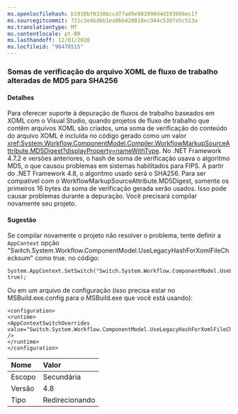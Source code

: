 ```yaml
---
ms.openlocfilehash: b1910bf0338bccd77ad9e983990d4d193698ec1f
ms.sourcegitcommit: 721c3e4bdbb1ea0bb420818ec944c538fe5c513a
ms.translationtype: MT
ms.contentlocale: pt-BR
ms.lasthandoff: 12/01/2020
ms.locfileid: "96478515"
---
```

### <a name="workflow-xoml-file-checksums-changed-from-md5-to-sha256"></a>Somas de verificação do arquivo XOML de fluxo de trabalho alteradas de MD5 para SHA256

#### <a name="details"></a>Detalhes

Para oferecer suporte à depuração de fluxos de trabalho baseados em XOML com o Visual Studio, quando projetos de fluxo de trabalho que contêm arquivos XOML são criados, uma soma de verificação do conteúdo do arquivo XOML é incluída no código gerado como um valor <xref:System.Workflow.ComponentModel.Compiler.WorkflowMarkupSourceAttribute.MD5Digest?displayProperty=nameWithType>. No .NET Framework 4.7.2 e versões anteriores, o hash de soma de verificação usava o algoritmo MD5, o que causou problemas em sistemas habilitados para FIPS. A partir do .NET Framework 4.8, o algoritmo usado será o SHA256. Para ser compatível com o WorkflowMarkupSourceAttribute.MD5Digest, somente os primeiros 16 bytes da soma de verificação gerada serão usados. Isso pode causar problemas durante a depuração. Você precisará compilar novamente seu projeto.

#### <a name="suggestion"></a>Sugestão

Se compilar novamente o projeto não resolver o problema, tente definir a `AppContext` opção &quot;Switch.System.Workflow.ComponentModel.UseLegacyHashForXomlFileChecksum&quot; como true. no código:

<pre><code class="lang-csharp">System.AppContext.SetSwitch(&quot;Switch.System.Workflow.ComponentModel.UseLegacyHashForXomlFileChecksum&quot;, true);&#13;&#10;</code></pre>

Ou em um arquivo de configuração (isso precisa estar no MSBuild.exe.config para o MSBuild.exe que você está usando):

<pre><code class="lang-xml">&lt;configuration&gt;&#13;&#10;&lt;runtime&gt;&#13;&#10;&lt;AppContextSwitchOverrides value=&quot;Switch.System.Workflow.ComponentModel.UseLegacyHashForXomlFileChecksum=true&quot; /&gt;&#13;&#10;&lt;/runtime&gt;&#13;&#10;&lt;/configuration&gt;&#13;&#10;</code></pre>

| Nome    | Valor       |
|:--------|:------------|
| Escopo   | Secundária       |
| Versão | 4.8         |
| Tipo    | Redirecionando |

